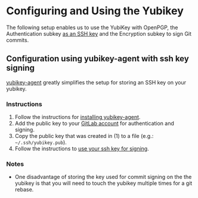 # Configuring and Using the Yubikey

The following setup enables us to use the YubiKey with OpenPGP, the Authentication subkey [as an SSH key](https://developers.yubico.com/PGP/SSH_authentication/) and the Encryption subkey to sign Git commits.

## Configuration using yubikey-agent with ssh key signing

[yubikey-agent](https://github.com/FiloSottile/yubikey-agent) greatly simplifies the setup for storing an SSH key on your yubikey.

### Instructions

1. Follow the instructions for [installing yubikey-agent](https://github.com/FiloSottile/yubikey-agent#installation).
2. Add the public key to your [GitLab account](https://gitlab.com/-/profile/keys) for authentication and signing.
3. Copy the public key that was created in (1) to a file (e.g.: `~/.ssh/yubikey.pub`).
4. Follow the instructions to [use your ssh key for signing](https://docs.gitlab.com/ee/user/project/repository/ssh_signed_commits/#configure-git-to-sign-commits-with-your-ssh-key).

### Notes

- One disadvantage of storing the key used for commit signing on the the yubikey is that you will need to touch the yubikey multiple times for a git rebase.
